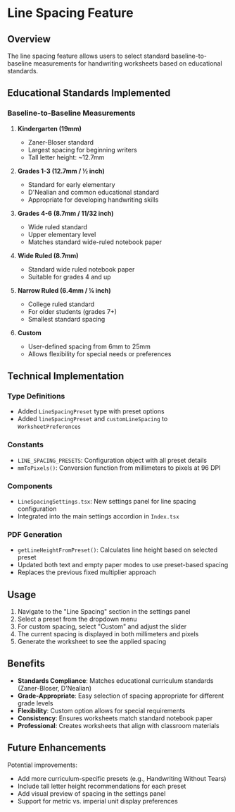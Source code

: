 # Line Spacing Feature

## Overview
The line spacing feature allows users to select standard baseline-to-baseline measurements for handwriting worksheets based on educational standards.

## Educational Standards Implemented

### Baseline-to-Baseline Measurements

1. **Kindergarten (19mm)**
   - Zaner-Bloser standard
   - Largest spacing for beginning writers
   - Tall letter height: ~12.7mm

2. **Grades 1-3 (12.7mm / ½ inch)**
   - Standard for early elementary
   - D'Nealian and common educational standard
   - Appropriate for developing handwriting skills

3. **Grades 4-6 (8.7mm / 11/32 inch)**
   - Wide ruled standard
   - Upper elementary level
   - Matches standard wide-ruled notebook paper

4. **Wide Ruled (8.7mm)**
   - Standard wide ruled notebook paper
   - Suitable for grades 4 and up

5. **Narrow Ruled (6.4mm / ¼ inch)**
   - College ruled standard
   - For older students (grades 7+)
   - Smallest standard spacing

6. **Custom**
   - User-defined spacing from 6mm to 25mm
   - Allows flexibility for special needs or preferences

## Technical Implementation

### Type Definitions
- Added `LineSpacingPreset` type with preset options
- Added `lineSpacingPreset` and `customLineSpacing` to `WorksheetPreferences`

### Constants
- `LINE_SPACING_PRESETS`: Configuration object with all preset details
- `mmToPixels()`: Conversion function from millimeters to pixels at 96 DPI

### Components
- `LineSpacingSettings.tsx`: New settings panel for line spacing configuration
- Integrated into the main settings accordion in `Index.tsx`

### PDF Generation
- `getLineHeightFromPreset()`: Calculates line height based on selected preset
- Updated both text and empty paper modes to use preset-based spacing
- Replaces the previous fixed multiplier approach

## Usage

1. Navigate to the "Line Spacing" section in the settings panel
2. Select a preset from the dropdown menu
3. For custom spacing, select "Custom" and adjust the slider
4. The current spacing is displayed in both millimeters and pixels
5. Generate the worksheet to see the applied spacing

## Benefits

- **Standards Compliance**: Matches educational curriculum standards (Zaner-Bloser, D'Nealian)
- **Grade-Appropriate**: Easy selection of spacing appropriate for different grade levels
- **Flexibility**: Custom option allows for special requirements
- **Consistency**: Ensures worksheets match standard notebook paper
- **Professional**: Creates worksheets that align with classroom materials

## Future Enhancements

Potential improvements:
- Add more curriculum-specific presets (e.g., Handwriting Without Tears)
- Include tall letter height recommendations for each preset
- Add visual preview of spacing in the settings panel
- Support for metric vs. imperial unit display preferences
